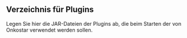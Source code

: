 ## Verzeichnis für Plugins

Legen Sie hier die JAR-Dateien der Plugins ab, die beim Starten der von
Onkostar verwendet werden sollen.
